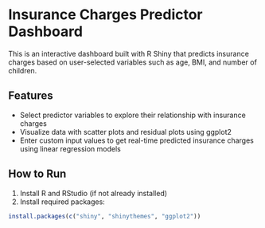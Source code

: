 # Insurance Charges Predictor Dashboard

This is an interactive dashboard built with R Shiny that predicts insurance charges based on user-selected variables such as age, BMI, and number of children.

## Features
- Select predictor variables to explore their relationship with insurance charges
- Visualize data with scatter plots and residual plots using ggplot2
- Enter custom input values to get real-time predicted insurance charges using linear regression models

## How to Run
1. Install R and RStudio (if not already installed)
2. Install required packages:  
```R
install.packages(c("shiny", "shinythemes", "ggplot2"))
